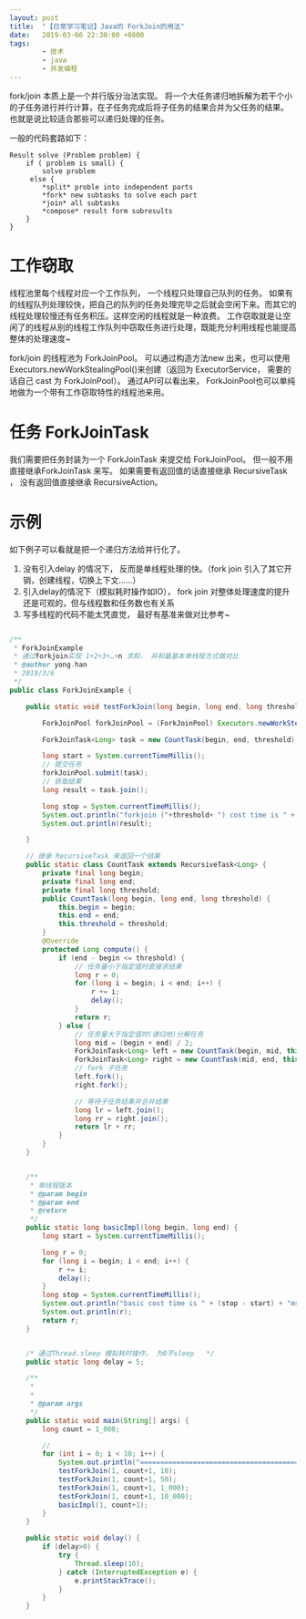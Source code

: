 ```yaml
---
layout: post
title:  "【日常学习笔记】Java的 ForkJoin的用法"
date:   2019-03-06 22:30:00 +0800
tags:
        - 技术
        - java
        - 并发编程
---
```


fork/join 本质上是一个并行版分治法实现。 将一个大任务递归地拆解为若干个小的子任务进行并行计算，在子任务完成后将子任务的结果合并为父任务的结果。 也就是说比较适合那些可以递归处理的任务。

一般的代码套路如下：

```
Result solve (Problem problem) {
    if ( problem is small) {
        solve problem
     else {
        *split* proble into independent parts
        *fork* new subtasks to solve each part
        *join* all subtasks
        *compose* result form subresults
    }
}
```


# 工作窃取

线程池里每个线程对应一个工作队列， 一个线程只处理自己队列的任务。 如果有的线程队列处理较快，把自己的队列的任务处理完毕之后就会空闲下来。而其它的线程处理较慢还有任务积压。这样空闲的线程就是一种浪费。  工作窃取就是让空闲了的线程从别的线程工作队列中窃取任务进行处理，既能充分利用线程也能提高整体的处理速度~

fork/join 的线程池为 ForkJoinPool。 可以通过构造方法new 出来，也可以使用Executors.newWorkStealingPool()来创建（返回为 ExecutorService， 需要的话自己 cast 为 ForkJoinPool）。  通过API可以看出来， ForkJoinPool也可以单纯地做为一个带有工作窃取特性的线程池来用。


# 任务 ForkJoinTask 
我们需要把任务封装为一个 ForkJoinTask 来提交给 ForkJoinPool。 但一般不用直接继承ForkJoinTask 来写。 如果需要有返回值的话直接继承 RecursiveTask ， 没有返回值直接继承 RecursiveAction。


# 示例
如下例子可以看就是把一个递归方法给并行化了。

1. 没有引入delay 的情况下， 反而是单线程处理的快。（fork join 引入了其它开销，创建线程，切换上下文……）
2. 引入delay的情况下（模拟耗时操作如IO）， fork join 对整体处理速度的提升还是可观的，但与线程数和任务数也有关系
3. 写多线程的代码不能太凭直觉， 最好有基准来做对比参考~


```java

/**
 * ForkJoinExample
 * 通过forkjoin实现 1+2+3+…+n 求和， 并和最基本单线程方式做对比
 * @author yong.han
 * 2019/3/6
 */
public class ForkJoinExample {

    public static void testForkJoin(long begin, long end, long threshold) {

        ForkJoinPool forkJoinPool = (ForkJoinPool) Executors.newWorkStealingPool();

        ForkJoinTask<Long> task = new CountTask(begin, end, threshold);

        long start = System.currentTimeMillis();
        // 提交任务
        forkJoinPool.submit(task);
        // 获取结果
        long result = task.join();

        long stop = System.currentTimeMillis();
        System.out.println("forkjoin ("+threshold+ ") cost time is " + (stop - start) + "ms");
        System.out.println(result);

    }

    // 继承 RecursiveTask 来返回一个结果
    public static class CountTask extends RecursiveTask<Long> {
        private final long begin;
        private final long end;
        private final long threshold;
        public CountTask(long begin, long end, long threshold) {
            this.begin = begin;
            this.end = end;
            this.threshold = threshold;
        }
        @Override
        protected Long compute() {
            if (end - begin <= threshold) {
                // 任务量小于指定值时直接求结果
                long r = 0;
                for (long i = begin; i < end; i++) {
                    r += i;
                    delay();
                }
                return r;
            } else {
                // 任务量大于指定值时(递归地)分解任务
                long mid = (begin + end) / 2;
                ForkJoinTask<Long> left = new CountTask(begin, mid, this.threshold);
                ForkJoinTask<Long> right = new CountTask(mid, end, this.threshold);
                // fork 子任务
                left.fork();
                right.fork();

                // 等待子任务结果并合并结果
                long lr = left.join();
                long rr = right.join();
                return lr + rr;
            }
        }
    }


    /**
     * 单线程版本
     * @param begin
     * @param end
     * @return
     */
    public static long basicImpl(long begin, long end) {
        long start = System.currentTimeMillis();

        long r = 0;
        for (long i = begin; i < end; i++) {
            r += i;
            delay();
        }
        long stop = System.currentTimeMillis();
        System.out.println("basic cost time is " + (stop - start) + "ms.");
        System.out.println(r);
        return r;
    }


    /* 通过Thread.sleep 模拟耗时操作， 为0不sleep   */
    public static long delay = 5;

    /**
     *
     *
     * @param args
     */
    public static void main(String[] args) {
        long count = 1_000;

        //
        for (int i = 0; i < 10; i++) {
            System.out.println("========================================");
            testForkJoin(1, count+1, 10);
            testForkJoin(1, count+1, 50);
            testForkJoin(1, count+1, 1_000);
            testForkJoin(1, count+1, 10_000);
            basicImpl(1, count+1);
        }
    }

    public static void delay() {
        if (delay>0) {
            try {
                Thread.sleep(10);
            } catch (InterruptedException e) {
                e.printStackTrace();
            }
        }
    }

```



